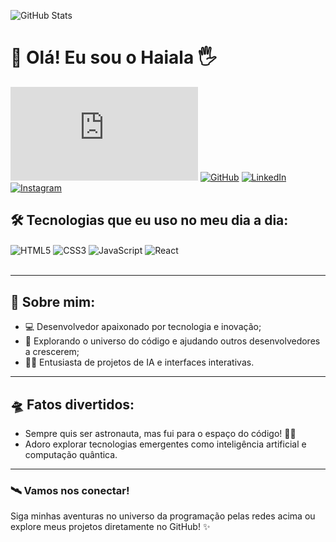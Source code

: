 ![GitHub Stats](https://github-readme-stats.vercel.app/api?username=HaialaOliveira14&theme=radical)

# 🌌 Olá! Eu sou o Haiala 🖐️

[![Meu Portfólio](https://img.shields.io/website?label=MeuPortfólio.com&style=for-the-badge&url=https://seuportifolio.com)](https://seuportifolio.com)
[![GitHub](https://img.shields.io/badge/GitHub-100000?style=for-the-badge&logo=github&logoColor=white)](https://github.com/HaialaOliveira14)
[![LinkedIn](https://img.shields.io/badge/LinkedIn-0077B5?style=for-the-badge&logo=linkedin&logoColor=white)](https://br.linkedin.com/in/haiala-guarda-942477297)
[![Instagram](https://img.shields.io/badge/Instagram-E4405F?style=for-the-badge&logo=instagram&logoColor=white)](https://instagram.com/seu-usuario)

## 🛠️ Tecnologias que eu uso no meu dia a dia:

<div style="display: inline_block">
  <img align="center" alt="HTML5" src="https://img.shields.io/badge/HTML5-E34F26?style=for-the-badge&logo=html5&logoColor=white" />
  <img align="center" alt="CSS3" src="https://img.shields.io/badge/CSS3-1572B6?style=for-the-badge&logo=css3&logoColor=white" />
  <img align="center" alt="JavaScript" src="https://img.shields.io/badge/JavaScript-F7DF1E?style=for-the-badge&logo=javascript&logoColor=black" />
  <img align="center" alt="React" src="https://img.shields.io/badge/React-20232A?style=for-the-badge&logo=react&logoColor=61DAFB" />

 
</div><br/>

---

## 🌠 Sobre mim:
- 💻 Desenvolvedor apaixonado por tecnologia e inovação;
- 🚀 Explorando o universo do código e ajudando outros desenvolvedores a crescerem;
- 👨‍🚀 Entusiasta de projetos de IA e interfaces interativas.


---

## 🛸 Fatos divertidos:
- Sempre quis ser astronauta, mas fui para o espaço do código! 👨‍💻
- Adoro explorar tecnologias emergentes como inteligência artificial e computação quântica.

---

### 🛰️ Vamos nos conectar!
Siga minhas aventuras no universo da programação pelas redes acima ou explore meus projetos diretamente no GitHub! ✨


